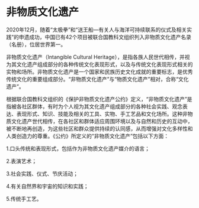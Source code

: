 # 非物质文化遗产  
2020年12月，随着“太极拳”和“送王船—有关人与海洋可持续联系的仪式及相关实践”的申遗成功，中国已有42个项目被联合国教科文组织列入非物质文化遗产名录（名册），位居世界第一。  

非物质文化遗产（Intangible Cultural Heritage），是指各族人民世代相传，并视为其文化遗产组成部分的各种传统文化表现形式，以及与传统文化表现形式相关的实物和场所。非物质文化遗产是一个国家和民族历史文化成就的重要标志，是优秀传统文化的重要组成部分。“非物质文化遗产”与“物质文化遗产”相对，合称“文化遗产”。  

根据联合国教科文组织的《保护非物质文化遗产公约》定义，“非物质文化遗产”是指被各社区群体，有时为个人视为其文化遗产组成部分的各种社会实践、观念表达、表现形式、知识、技能及相关的工具、实物、手工艺品和文化场所。这种非物质文化遗产世代相传，在各社区和群体适应周围环境以及与自然和历史的互动中，被不断地再创造，为这些社区和群众提供持续的认同感，从而增强对文化多样性和人类创造力的尊重。《公约》所定义的“非物质文化遗产”包括以下方面：  

1.口头传统和表现形式，包括作为非物质文化遗产媒介的语言；  

2.表演艺术；  

3.社会实践、仪式、节庆活动；  

4.有关自然界和宇宙的知识和实践；  

5.传统手工艺。  
<!-- Last processed: 2025-07-22 03:44:31 -->
